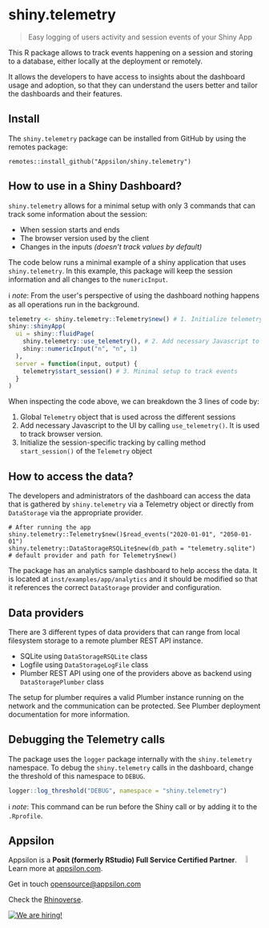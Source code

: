 # shiny.telemetry

> Easy logging of users activity and session events of your Shiny App 

This R package allows to track events happening on a session and storing to a database, either locally at the deployment or remotely.

It allows the developers to have access to insights about the dashboard usage and adoption, so that they can understand the users better and tailor the dashboards and their features.

## Install

The `shiny.telemetry` package can be installed from GitHub by using the remotes package:

```
remotes::install_github("Appsilon/shiny.telemetry")
```

## How to use in a Shiny Dashboard?

`shiny.telemetry` allows for a minimal setup with only 3 commands that can track some information about the session:

* When session starts and ends
* The browser version used by the client
* Changes in the inputs _(doesn't track values by default)_

The code below runs a minimal example of a shiny application that uses `shiny.telemetry`.
In this example, this package will keep the session information and all changes to the `numericInput`.

ℹ️ _note_: From the user's perspective of using the dashboard nothing happens as all operations run in the background.

```R
telemetry <- shiny.telemetry::Telemetry$new() # 1. Initialize telemetry with default options
shiny::shinyApp(
  ui = shiny::fluidPage(
    shiny.telemetry::use_telemetry(), # 2. Add necessary Javascript to Shiny
    shiny::numericInput("n", "n", 1)
  ),
  server = function(input, output) {
    telemetry$start_session() # 3. Minimal setup to track events
  }
)
```

When inspecting the code above, we can breakdown the 3 lines of code by:

1. Global `Telemetry` object that is used across the different sessions
2. Add necessary Javascript to the UI by calling `use_telemetry()`. It is used to track browser version. 
3. Initialize the session-specific tracking by  calling method `start_session()` of the `Telemetry` object 

## How to access the data?

The developers and administrators of the dashboard can access the data that is gathered by `shiny.telemetry` via a Telemetry object or directly from `DataStorage` via the appropriate provider.

```
# After running the app
shiny.telemetry::Telemetry$new()$read_events("2020-01-01", "2050-01-01")
shiny.telemetry::DataStorageRSQLite$new(db_path = "telemetry.sqlite") # default provider and path for Telemetry$new()
```

The package has an analytics sample dashboard to help access the data. It is located at `inst/examples/app/analytics` and it should be modified so that it references the correct `DataStorage` provider and configuration.

## Data providers

There are 3 different types of data providers that can range from local filesystem storage to a remote plumber REST API instance.

* SQLite using `DataStorageRSQLite` class
* Logfile using `DataStorageLogFile` class
* Plumber REST API using one of the providers above as backend using `DataStoragePlumber` class

The setup for plumber requires a valid Plumber instance running on the network and the communication can be protected. See Plumber deployment documentation for more information.

## Debugging the Telemetry calls

The package uses the `logger` package internally with the `shiny.telemetry` namespace. To debug the `shiny.telemetry` calls in the dashboard, change the threshold of this namespace to `DEBUG`.

```R
logger::log_threshold("DEBUG", namespace = "shiny.telemetry")
```

ℹ️ _note_: This command can be run before the Shiny call or by adding it to the `.Rprofile`.

## Appsilon

<img src="https://avatars0.githubusercontent.com/u/6096772" align="right" alt="" width="6%" />

Appsilon is a **Posit (formerly RStudio) Full Service Certified Partner**.<br/>
Learn more at [appsilon.com](https://appsilon.com).

Get in touch [opensource@appsilon.com](mailto:opensource@appsilon.com)

Check the [Rhinoverse](https://rhinoverse.dev).

<a href = "https://appsilon.com/careers/" target="_blank"><img src="http://d2v95fjda94ghc.cloudfront.net/hiring.png" alt="We are hiring!"/></a>
